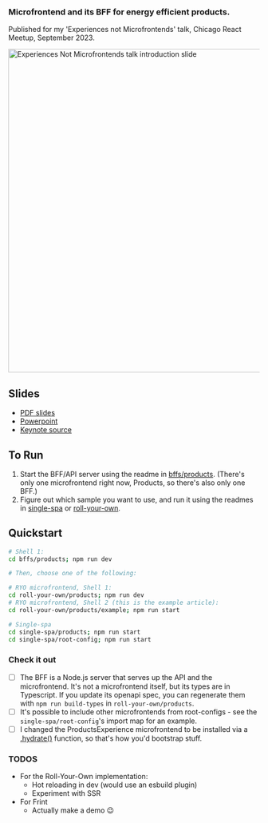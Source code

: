 ### Microfrontend and its BFF for energy efficient products.

Published for my 'Experiences not Microfrontends' talk, Chicago React Meetup, September 2023.

<img width="648" alt="Experiences Not Microfrontends talk introduction slide" src="https://github.com/colinyoung/chicago-react-meetup-microfrontends/assets/173257/e2410298-d0f2-41e5-a65c-532f505bb930">

## Slides

- [PDF slides](./Microfrontends%20and%20their%20BFFs%20-%20Colin%20Young.pdf)
- [Powerpoint](./Microfrontends%20and%20their%20BFFs%20-%20Colin%20Young.pptx)
- [Keynote source](./Microfrontends%20and%20their%20BFFs%20-%20Colin%20Young.key)

## To Run

1. Start the BFF/API server using the readme in [bffs/products](./bffs/products). (There's only one microfrontend right now, Products, so there's also only one BFF.)
2. Figure out which sample you want to use, and run it using the readmes in [single-spa](./single-spa/) or [roll-your-own](./roll-your-own/).

## Quickstart

```bash
# Shell 1:
cd bffs/products; npm run dev

# Then, choose one of the following:

# RYO microfrontend, Shell 1:
cd roll-your-own/products; npm run dev
# RYO microfrontend, Shell 2 (this is the example article):
cd roll-your-own/products/example; npm run start

# Single-spa
cd single-spa/products; npm run start
cd single-spa/root-config; npm run start
```

### Check it out

- [ ] The BFF is a Node.js server that serves up the API and the microfrontend. It's not a microfrontend itself, but its types are in Typescript. If you update its openapi spec, you can regenerate them with `npm run build-types` in `roll-your-own/products`.
- [ ] It's possible to include other microfrontends from root-configs - see the `single-spa/root-config`'s import map for an example.
- [ ] I changed the ProductsExperience microfrontend to be installed via a [.hydrate()](https://github.com/colinyoung/chicago-react-meetup-microfrontends/blob/584ca4005818afbcacac7394dbed596391ff0283/roll-your-own/products/src/ProductsExperience.tsx#L11) function, so that's how you'd bootstrap stuff.

### TODOS

- For the Roll-Your-Own implementation:
  - Hot reloading in dev (would use an esbuild plugin)
  - Experiment with SSR
- For Frint
  - Actually make a demo 😉
